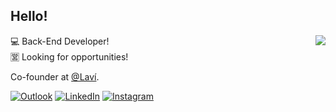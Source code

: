 ## Hello!

<img align="right" src="https://github-readme-stats.vercel.app/api?username=https-dre&show_icons=true&theme=dark&include_all_commits=true&count_private=true"/>


💻 Back-End Developer! </br>
🈺 Looking for opportunities! </br>

Co-founder at [@Laví](https://github.com/laundry-lavi).

[![Outlook](https://img.shields.io/badge/Microsoft_Outlook-0078D4?style=for-the-badge&logo=microsoft-outlook&logoColor=white)](mailto:diaso.andre@outlook.com)
[![LinkedIn](https://img.shields.io/badge/linkedin-%230077B5.svg?style=for-the-badge&logo=linkedin&logoColor=white)](https://www.linkedin.com/in/andre-dias00/)
[![Instagram](https://img.shields.io/badge/Instagram-E4405F?style=for-the-badge&logo=instagram&logoColor=white)](https://www.instagram.com/diaso.andre/)
